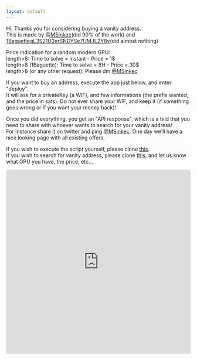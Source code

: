 ```yaml
---
layout: default
---
```


Hi,
Thanks you for considering buying a vanity address.  
This is made by [@MSinkec](https://twitter.com/MSinkec)(did 90% of the work) and [1BaguettegL3S21U2erSNDYSe7UMJL2Y8v](https://twitter.com/NikamotoS)(did almost nothing)

Price indication for a random modern GPU:  
length<8: Time to solve = instant - Price = 1$  
length=8 (1Baguette): Time to solve = 8H - Price = 30$  
length>8 (or any other request): Please dm [@MSinkec](https://twitter.com/MSinkec)

If you want to buy an address, execute the app just below, and enter "deploy".  
It will ask for a privateKey (a WIF), and few informations (the prefix wanted, and the price in sats).
Do not ever share your WIF, and keep it (if something goes wrong or if you want your money back)!

Once you did everything, you get an "API response", which is a txid that you need to share with whoever wants to search for your vanity address!  
For instance share it on twitter and ping [@MSinkec](https://twitter.com/MSinkec). One day we'll have a nice looking page with all existing offers.

If you wish to execute the script yourself, please clone [this](https://github.com/msinkec/scrypt-vanitysearch).  
If you wish to search for vanity address, please clone [this](https://github.com/msinkec/vanitygen), and let us know what GPU you have, the price, etc...

<iframe frameborder="0" width="100%" height="500px" src="https://replit.com/@frenchfrog42/vanity-address?embed=true"></iframe>
